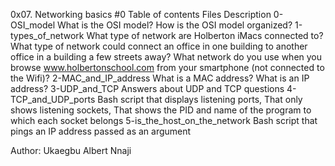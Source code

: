 0x07. Networking basics #0
Table of contents
Files	Description
0-OSI_model	What is the OSI model? How is the OSI model organized?
1-types_of_network	What type of network are Holberton iMacs connected to? What type of network could connect an office in one building to another office in a building a few streets away? What network do you use when you browse www.holbertonschool.com from your smartphone (not connected to the Wifi)?
2-MAC_and_IP_address	What is a MAC address? What is an IP address?
3-UDP_and_TCP	Answers about UDP and TCP questions
4-TCP_and_UDP_ports	Bash script that displays listening ports, That only shows listening sockets, That shows the PID and name of the program to which each socket belongs
5-is_the_host_on_the_network	Bash script that pings an IP address passed as an argument

Author: Ukaegbu Albert Nnaji
